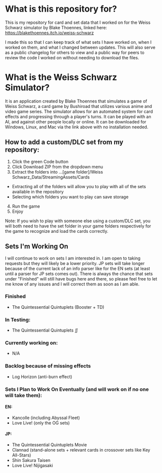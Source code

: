 # What is this repository for?

This is my repository for card and set data that I worked on for the Weiss Schwarz simulator by Blake Thoennes, linked here: https://blakethoennes.itch.io/weiss-schwarz

I made this so that I can keep track of what sets I have worked on, when I worked on them, and what I changed between updates. This will also serve as a public changelog for others to view and a public way for peers to review the code I worked on without needing to download the files.

# What is the Weiss Schwarz Simulator?

It is an application created by Blake Thoennes that simulates a game of Weiss Schwarz, a card game by Bushiroad that utilizes various anime and video game series. The simulator allows for an automated system for card effects and progressing through a player's turns. It can be played with an AI, and against other people locally or online. It can be downloaded for Windows, Linux, and Mac via the link above with no installation needed.

## How to add a custom/DLC set from my repository:
1. Click the green Code button
2. Click Download ZIP from the dropdown menu
3. Extract the folders into ...[game folder]/Weiss Schwarz_Data/StreamingAssets/Cards
- Extracting all of the folders will allow you to play with all of the sets available in the repository
- Selecting which folders you want to play can save storage
4. Run the game
5. Enjoy

Note: If you wish to play with someone else using a custom/DLC set, you will both need to have the set folder in your game folders respectively for the game to recognize and load the cards correctly.

## Sets I'm Working On
I will continue to work on sets I am interested in. I am open to taking requests but they will likely be a lower priority. JP sets will take longer because of the current lack of an info parser like for the EN sets (at least until a parser for JP sets comes out). There is always the chance that sets under "Finished" will still have bugs here and there, so please feel free to let me know of any issues and I will correct them as soon as I am able.

### Finished
* The Quintessential Quintuplets (Booster + TD)

### In Testing:
* The Quintessential Quintuplets ∬

### Currently working on:
* N/A

### Backlog because of missing effects
* Log Horizon (anti-burn effect)

### Sets I Plan to Work On Eventually (and will work on if no one will take them):
#### EN:
* Kancolle (including Abyssal Fleet)
* Love Live! (only the OG sets)

#### JP:
* The Quintessential Quintuplets Movie
* Clannad (stand-alone sets + relevant cards in crossover sets like Key All-Stars)
* Shin Sakura Taisen
* Love Live! Nijigasaki
